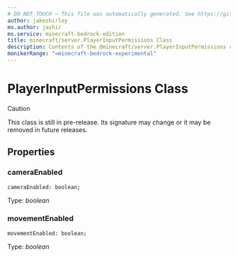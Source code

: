 ```yaml
---
# DO NOT TOUCH — This file was automatically generated. See https://github.com/mojang/minecraftapidocsgenerator to modify descriptions, examples, etc.
author: jakeshirley
ms.author: jashir
ms.service: minecraft-bedrock-edition
title: minecraft/server.PlayerInputPermissions Class
description: Contents of the @minecraft/server.PlayerInputPermissions class.
monikerRange: "=minecraft-bedrock-experimental"
---
```

# PlayerInputPermissions Class

> [!CAUTION]
> This class is still in pre-release.  Its signature may change or it may be removed in future releases.

## Properties

### **cameraEnabled**
`cameraEnabled: boolean;`

Type: *boolean*

### **movementEnabled**
`movementEnabled: boolean;`

Type: *boolean*
